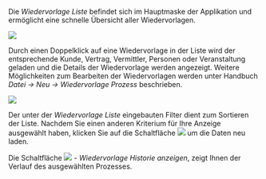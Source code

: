 Die *Wiedervorlage Liste* befindet sich im Hauptmaske der Applikation und ermöglicht eine schnelle Übersicht aller Wiedervorlagen.

![](http://xpecto.github.io/docs/xpecto/Bearbeiten/Wiedervorlage_Liste/Wiedervorlage_Liste.png)

Durch einen Doppelklick auf eine Wiedervorlage in der Liste wird der entsprechende Kunde, Vertrag, Vermittler, Personen oder Veranstaltung geladen und die Details der Wiedervorlage werden angezeigt.  Weitere Möglichkeiten zum Bearbeiten der Wiedervorlagen werden unter Handbuch *Datei → Neu → Wiedervorlage Prozess* beschrieben.

![](http://xpecto.github.io/docs/xpecto/Bearbeiten/Wiedervorlage_Liste/Wiedervorlage_Stammdaten.png)

Der unter der *Wiedervorlage Liste* eingebauten Filter dient zum Sortieren der Liste. Nachdem Sie einen anderen Kriterium für Ihre Anzeige ausgewählt haben, klicken Sie auf die Schaltfläche ![](http://xpecto.github.io/docs/img/img_1461750078718.png) um die Daten neu laden.

Die Schaltfläche ![](http://xpecto.github.io/docs/img/img_1439994083070.png) - *Wiedervorlage Historie anzeigen*, zeigt Ihnen der Verlauf des ausgewählten Prozesses.